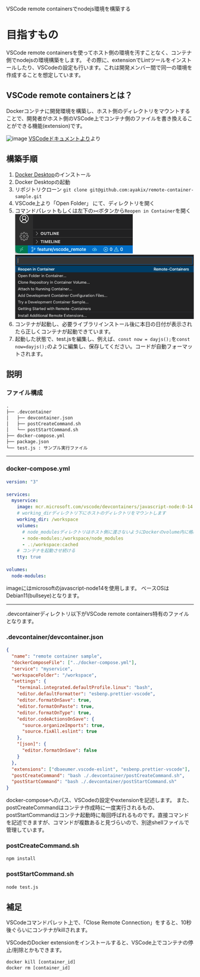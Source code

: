 VSCode remote containersでnodejs環境を構築する

# 目指すもの
VSCode remote containersを使ってホスト側の環境を汚すことなく、コンテナ側でnodejsの環境構築をします。
その際に、extensionでLintツールをインストールしたり、VSCodeの設定も行います。これは開発メンバー間で同一の環境を作成することを想定しています。

## VSCode remote containersとは？
Dockerコンテナに開発環境を構築し、ホスト側のディレクトリをマウントすることで、開発者がホスト側のVSCode上でコンテナ側のファイルを書き換えることができる機能(extension)です。

![image](https://code.visualstudio.com/assets/docs/remote/containers/architecture-containers.png)
[VSCodeドキュメントより](https://code.visualstudio.com/docs/remote/containers)より

## 構築手順
1. [Docker Desktop](https://www.docker.com/products/docker-desktop/)のインストール
1. Docker Desktopの起動
1. リポジトリクローン `git clone git@github.com:ayakix/remote-container-sample.git`
1. VSCode上より「Open Folder」 にて、ディレクトリを開く
1. コマンドパレットもしくは左下の`><`ボタンから`Reopen in Container`を開く
![extension_button](https://raw.githubusercontent.com/ayakix/remote-container-sample/main/images/extension_button.png)
![command](https://raw.githubusercontent.com/ayakix/remote-container-sample/main/images/command.png)
1. コンテナが起動し、必要ライブラリインストール後に本日の日付が表示されたら正しくコンテナが起動できています。
2. 起動した状態で、test.jsを編集し、例えば、`const now = dayjs();`を`const now=dayjs();`のように編集し、保存してください。コードが自動フォーマットされます。

## 説明
### ファイル構成
```
.
├── .devcontainer
│   ├── devcontainer.json
│   ├── postCreateCommand.sh
│   └── postStartCommand.sh
├── docker-compose.yml
├── package.json
└── test.js : サンプル実行ファイル
```

---

### docker-compose.yml
```docker-compose.yml
version: "3"

services:
  myservice:
    image: mcr.microsoft.com/vscode/devcontainers/javascript-node:0-14
    # working_dirディレクトリ下にホストのディレクトリをマウントします
    working_dir: /workspace
    volumes:
      # node_modulesディレクトリはホスト側に渡さないようにDockerのvolume内に格納します
      - node-modules:/workspace/node_modules
      - .:/workspace:cached
    # コンテナを起動させ続ける
    tty: true

volumes:
  node-modules:
```
imageにはmicrosoftのjavascript-node14を使用します。
ベースOSはDebian11(bullseye)となります。

---

.devcontainerディレクトリ以下がVSCode remote containers特有のファイルとなります。

### .devcontainer/devcontainer.json
```.devcontainer/devcontainer.json
{
  "name": "remote container sample",
  "dockerComposeFile": ["../docker-compose.yml"],
  "service": "myservice",
  "workspaceFolder": "/workspace",
  "settings": {
    "terminal.integrated.defaultProfile.linux": "bash",
    "editor.defaultFormatter": "esbenp.prettier-vscode",
    "editor.formatOnSave": true,
    "editor.formatOnPaste": true,
    "editor.formatOnType": true,
    "editor.codeActionsOnSave": {
      "source.organizeImports": true,
      "source.fixAll.eslint": true
    },
    "[json]": {
      "editor.formatOnSave": false
    }
  },
  "extensions": ["dbaeumer.vscode-eslint", "esbenp.prettier-vscode"],
  "postCreateCommand": "bash ./.devcontainer/postCreateCommand.sh",
  "postStartCommand": "bash ./.devcontainer/postStartCommand.sh"
}
```
docker-composeへのパス、VSCodeの設定やextensionを記述します。
また、postCreateCommandはコンテナ作成時に一度実行されるもの、postStartCommandはコンテナ起動時に毎回呼ばれるものです。直接コマンドを記述できますが、コマンドが複数あると見づらいので、別途shellファイルで管理しています。

### postCreateCommand.sh
```postCreateCommand.sh
npm install
```

### postStartCommand.sh
```postStartCommand.sh
node test.js
```

## 補足
VSCodeコマンドパレット上で、「Close Remote Connection」をすると、10秒後ぐらいにコンテナがkillされます。

VSCodeのDocker extensionをインストールすると、VSCode上でコンテナの停止/削除とかもできます。
```
docker kill [container_id]
docker rm [container_id]
```
